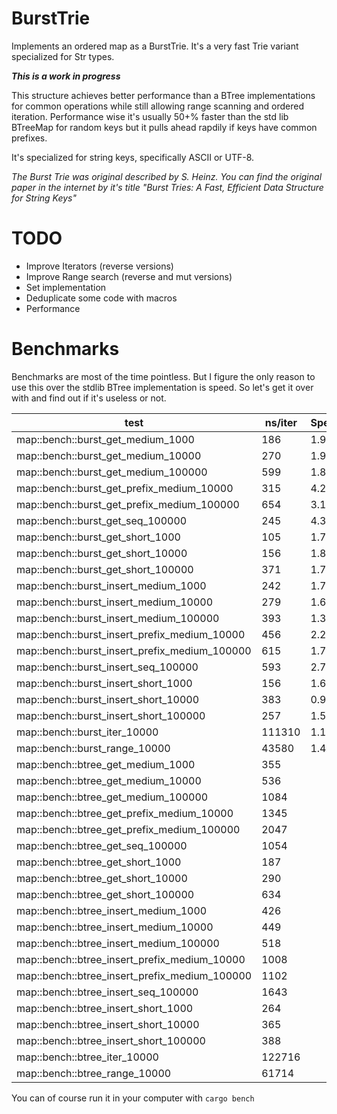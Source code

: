 # BurstTrie
Implements an ordered map as a BurstTrie. It's a very fast Trie variant specialized for Str types.

***This is a work in progress***

This structure achieves better performance than a BTree implementations for common operations while
still allowing range scanning and ordered iteration. Performance wise it's usually 50+% faster than
the std lib BTreeMap for random keys but it pulls ahead rapdily if keys have common prefixes.

It's specialized for string keys, specifically ASCII or UTF-8.

*The Burst Trie was original described by S. Heinz. You can find the original paper in the internet by it's title
"Burst Tries: A Fast, Efficient Data Structure for String Keys"*

# TODO

* Improve Iterators (reverse versions)
* Improve Range search (reverse and mut versions)
* Set implementation
* Deduplicate some code with macros
* Performance

# Benchmarks

Benchmarks are most of the time pointless. But I figure the only reason to use this over the stdlib BTree implementation is speed. So let's get it over with and find out if it's useless or not.

| test                                          | ns/iter | Speedup | 
|-----------------------------------------------|---------|---------| 
| map::bench::burst_get_medium_1000             | 186     | 1.909   | 
| map::bench::burst_get_medium_10000            | 270     | 1.985   | 
| map::bench::burst_get_medium_100000           | 599     | 1.810   | 
| map::bench::burst_get_prefix_medium_10000     | 315     | 4.270   | 
| map::bench::burst_get_prefix_medium_100000    | 654     | 3.130   | 
| map::bench::burst_get_seq_100000              | 245     | 4.302   | 
| map::bench::burst_get_short_1000              | 105     | 1.781   | 
| map::bench::burst_get_short_10000             | 156     | 1.859   | 
| map::bench::burst_get_short_100000            | 371     | 1.709   | 
| map::bench::burst_insert_medium_1000          | 242     | 1.760   | 
| map::bench::burst_insert_medium_10000         | 279     | 1.609   | 
| map::bench::burst_insert_medium_100000        | 393     | 1.318   | 
| map::bench::burst_insert_prefix_medium_10000  | 456     | 2.211   | 
| map::bench::burst_insert_prefix_medium_100000 | 615     | 1.792   | 
| map::bench::burst_insert_seq_100000           | 593     | 2.771   | 
| map::bench::burst_insert_short_1000           | 156     | 1.692   | 
| map::bench::burst_insert_short_10000          | 383     | 0.953   | 
| map::bench::burst_insert_short_100000         | 257     | 1.510   | 
| map::bench::burst_iter_10000                  | 111310  | 1.102   | 
| map::bench::burst_range_10000                 | 43580   | 1.416   | 
| map::bench::btree_get_medium_1000             | 355     |         | 
| map::bench::btree_get_medium_10000            | 536     |         | 
| map::bench::btree_get_medium_100000           | 1084    |         | 
| map::bench::btree_get_prefix_medium_10000     | 1345    |         | 
| map::bench::btree_get_prefix_medium_100000    | 2047    |         | 
| map::bench::btree_get_seq_100000              | 1054    |         | 
| map::bench::btree_get_short_1000              | 187     |         | 
| map::bench::btree_get_short_10000             | 290     |         | 
| map::bench::btree_get_short_100000            | 634     |         | 
| map::bench::btree_insert_medium_1000          | 426     |         | 
| map::bench::btree_insert_medium_10000         | 449     |         | 
| map::bench::btree_insert_medium_100000        | 518     |         | 
| map::bench::btree_insert_prefix_medium_10000  | 1008    |         | 
| map::bench::btree_insert_prefix_medium_100000 | 1102    |         | 
| map::bench::btree_insert_seq_100000           | 1643    |         | 
| map::bench::btree_insert_short_1000           | 264     |         | 
| map::bench::btree_insert_short_10000          | 365     |         | 
| map::bench::btree_insert_short_100000         | 388     |         | 
| map::bench::btree_iter_10000                  | 122716  |         | 
| map::bench::btree_range_10000                 | 61714   |         | 


You can of course run it in your computer with ```cargo bench```
